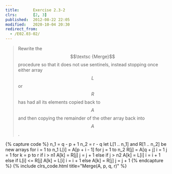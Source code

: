 ```yaml
---
title:      Exercise 2.3-2
clrs:       [2, 3]
published:  2012-08-22 22:05
modified:   2020-10-04 20:30
redirect_from:
  - /E02.03-02/
---
```


> Rewrite the $$\textsc {Merge}$$ procedure so that it does not use sentinels, instead stopping once either array $$L$$ or $$R$$ has had all its elements copied back to $$A$$ and then copying the remainder of the other array back into $$A$$.

{% capture code %}
n_1 = q - p + 1
n_2 = r - q
let L[1 .. n_1] and R[1 .. n_2] be new arrays
for i = 1 to n_1
    L[i] = A[p + i - 1]
for j = 1 to n_2
    R[j] = A[q + j]
i = 1
j = 1
for k = p to r
    if i > n1
        A[k] = R[j]
        j = j + 1
    else if j > n2
        A[k] = L[i]
        i = i + 1
    else if L[i] <= R[j]
        A[k] = L[i]
        i = i + 1
    else
        A[k] = R[j]
        j = j + 1
{% endcapture %}
{% include clrs_code.html title="Merge(A, p, q, r)" %}
